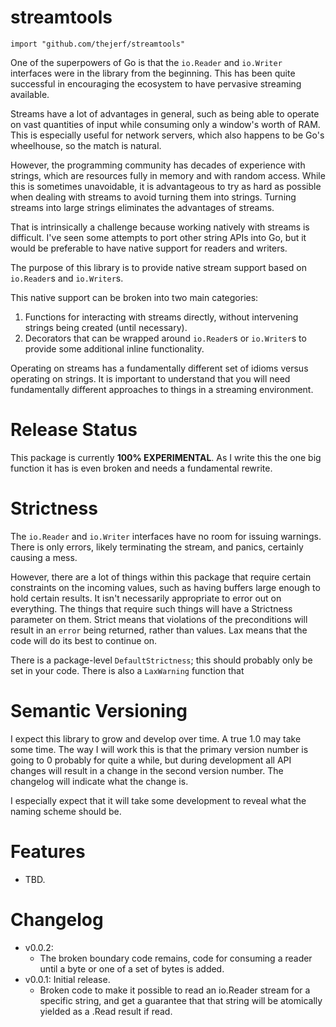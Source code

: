 streamtools
===========

    import "github.com/thejerf/streamtools"

One of the superpowers of Go is that the `io.Reader` and `io.Writer`
interfaces were in the library from the beginning. This has been quite
successful in encouraging the ecosystem to have pervasive streaming
available.

Streams have a lot of advantages in general, such as being able to operate
on vast quantities of input while consuming only a window's worth of
RAM. This is especially useful for network servers, which also happens to
be Go's wheelhouse, so the match is natural.

However, the programming community has decades of experience with strings,
which are resources fully in memory and with random access. While this is
sometimes unavoidable, it is advantageous to try as hard as possible when
dealing with streams to avoid turning them into strings. Turning streams
into large strings eliminates the advantages of streams.

That is intrinsically a challenge because working natively with streams is
difficult. I've seen some attempts to port other string APIs into Go, but
it would be preferable to have native support for readers and writers.

The purpose of this library is to provide native stream support based on
`io.Reader`s and `io.Writer`s.

This native support can be broken into two main categories:

1. Functions for interacting with streams directly, without intervening
   strings being created (until necessary).
2. Decorators that can be wrapped around `io.Reader`s or `io.Writer`s to
   provide some additional inline functionality.

Operating on streams has a fundamentally different set of idioms versus
operating on strings. It is important to understand that you will need
fundamentally different approaches to things in a streaming environment.

Release Status
==============

This package is currently **100% EXPERIMENTAL**. As I write this the one
big function it has is even broken and needs a fundamental rewrite.

Strictness
==========

The `io.Reader` and `io.Writer` interfaces have no room for issuing
warnings. There is only errors, likely terminating the stream, and panics,
certainly causing a mess.

However, there are a lot of things within this package that require certain
constraints on the incoming values, such as having buffers large enough to
hold certain results. It isn't necessarily appropriate to error out on
everything. The things that require such things will have a Strictness
parameter on them. Strict means that violations of the preconditions will
result in an `error` being returned, rather than values. Lax means that the
code will do its best to continue on.

There is a package-level `DefaultStrictness`; this should probably only be
set in your code. There is also a `LaxWarning` function that 

Semantic Versioning
===================

I expect this library to grow and develop over time. A true 1.0 may take
some time. The way I will work this is that the primary version number is
going to 0 probably for quite a while, but during development all API
changes will result in a change in the second version number. The changelog
will indicate what the change is.

I especially expect that it will take some development to reveal what the
naming scheme should be.

Features
========

* TBD.

Changelog
=========

* v0.0.2:
  * The broken boundary code remains, code for consuming a reader until a
    byte or one of a set of bytes is added.
* v0.0.1: Initial release.
  * Broken code to make it possible to read an io.Reader stream for a
    specific string, and get a guarantee that that string will be
    atomically yielded as a .Read result if read.
